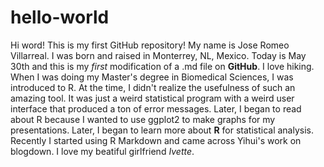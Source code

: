 # hello-world
Hi word! This is my first GitHub repository!
My name is Jose Romeo Villarreal. I was born and raised in Monterrey, NL, Mexico. Today is May 30th and this is my *first* modification of a .md file on **GitHub**.
I love hiking.
When I was doing my Master's degree in Biomedical Sciences, I was introduced to R. At the time, I didn't realize the usefulness of such an amazing tool. It was just a weird statistical program with a weird user interface that produced a ton of error messages. Later, I began to read about R because I wanted to use ggplot2 to make graphs for my presentations. Later, I began to learn more about **R** for statistical analysis. Recently I started using R Markdown and came across Yihui's work on blogdown.
I love my beatiful girlfriend *Ivette*.
